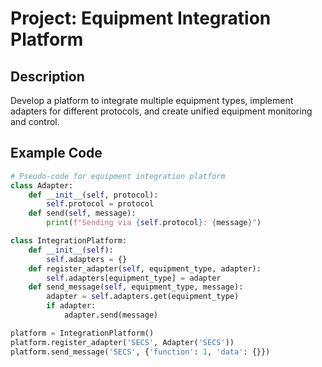 # Project: Equipment Integration Platform

## Description
Develop a platform to integrate multiple equipment types, implement adapters for different protocols, and create unified equipment monitoring and control.

## Example Code
```python
# Pseudo-code for equipment integration platform
class Adapter:
    def __init__(self, protocol):
        self.protocol = protocol
    def send(self, message):
        print(f"Sending via {self.protocol}: {message}")

class IntegrationPlatform:
    def __init__(self):
        self.adapters = {}
    def register_adapter(self, equipment_type, adapter):
        self.adapters[equipment_type] = adapter
    def send_message(self, equipment_type, message):
        adapter = self.adapters.get(equipment_type)
        if adapter:
            adapter.send(message)

platform = IntegrationPlatform()
platform.register_adapter('SECS', Adapter('SECS'))
platform.send_message('SECS', {'function': 1, 'data': {}})
```
